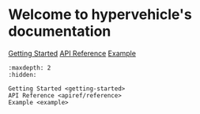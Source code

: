 # Welcome to hypervehicle's documentation

[Getting Started](getting-started)
[API Reference](apiref/reference)
[Example](example)



```{toctree}
:maxdepth: 2
:hidden:

Getting Started <getting-started>
API Reference <apiref/reference>
Example <example>
```


